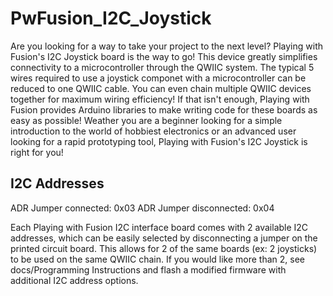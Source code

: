 # PwFusion_I2C_Joystick

Are you looking for a way to take your project to the next level? Playing with Fusion's I2C Joystick board is the way to go! This device greatly simplifies connectivity to a microcontroller through the QWIIC system. The typical 5 wires required to use a joystick componet with a microcontroller can be reduced to one QWIIC cable. You can even chain multiple QWIIC devices together for maximum wiring efficiency! If that isn't enough, Playing with Fusion provides Arduino libraries to make writing code for these boards as easy as possible! Weather you are a beginner looking for a simple introduction to the world of hobbiest electronics or an advanced user looking for a rapid prototyping tool, Playing with Fusion's I2C Joystick is right for you!

## I2C Addresses

ADR Jumper connected: 0x03
ADR Jumper disconnected: 0x04

Each Playing with Fusion I2C interface board comes with 2 available I2C addresses, which can be easily selected by disconnecting a jumper on the printed circuit board. This allows for 2 of the same boards (ex: 2 joysticks) to be used on the same QWIIC chain. If you would like more than 2, see docs/Programming Instructions and flash a modified firmware with additional I2C address options.

